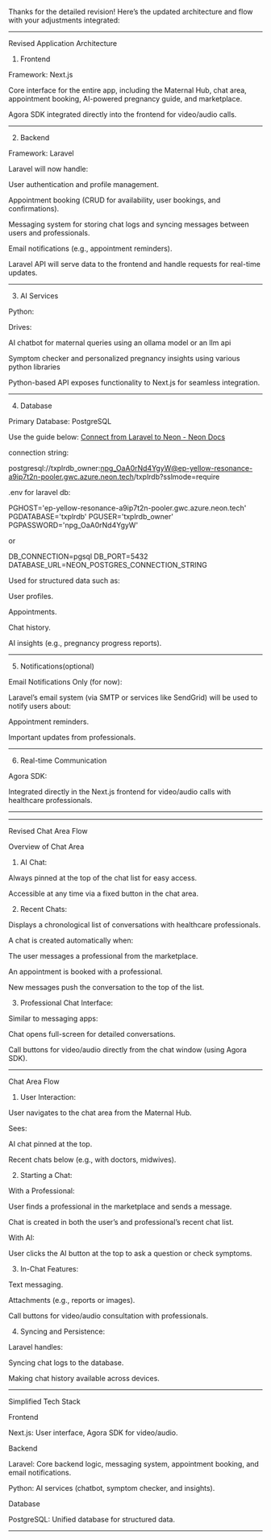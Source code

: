Thanks for the detailed revision! Here’s the updated architecture and flow with your adjustments integrated:


---

Revised Application Architecture

1. Frontend

Framework: Next.js

Core interface for the entire app, including the Maternal Hub, chat area, appointment booking, AI-powered pregnancy guide, and marketplace.

Agora SDK integrated directly into the frontend for video/audio calls.




---

2. Backend

Framework: Laravel

Laravel will now handle:

User authentication and profile management.

Appointment booking (CRUD for availability, user bookings, and confirmations).

Messaging system for storing chat logs and syncing messages between users and professionals.

Email notifications (e.g., appointment reminders).


Laravel API will serve data to the frontend and handle requests for real-time updates.




---

3. AI Services

Python:

Drives:

AI chatbot for maternal queries using an ollama model or an llm api

Symptom checker and personalized pregnancy insights using various python libraries


Python-based API exposes functionality to Next.js for seamless integration.




---

4. Database

Primary Database: PostgreSQL

Use the guide below:
[Connect from Laravel to Neon - Neon Docs](https://neon.tech/docs/guides/laravel)

connection string: 

postgresql://txplrdb_owner:npg_OaA0rNd4YgyW@ep-yellow-resonance-a9ip7t2n-pooler.gwc.azure.neon.tech/txplrdb?sslmode=require

 .env for laravel db:

PGHOST='ep-yellow-resonance-a9ip7t2n-pooler.gwc.azure.neon.tech'
PGDATABASE='txplrdb'
PGUSER='txplrdb_owner'
PGPASSWORD='npg_OaA0rNd4YgyW'

or

DB_CONNECTION=pgsql 
DB_PORT=5432 
DATABASE_URL=NEON_POSTGRES_CONNECTION_STRING

Used for structured data such as:

User profiles.

Appointments.

Chat history.

AI insights (e.g., pregnancy progress reports).





---

5. Notifications(optional)

Email Notifications Only (for now):

Laravel’s email system (via SMTP or services like SendGrid) will be used to notify users about:

Appointment reminders.

Important updates from professionals.





---

6. Real-time Communication

Agora SDK:

Integrated directly in the Next.js frontend for video/audio calls with healthcare professionals.




---


---

Revised Chat Area Flow

Overview of Chat Area

1. AI Chat:

Always pinned at the top of the chat list for easy access.

Accessible at any time via a fixed button in the chat area.



2. Recent Chats:

Displays a chronological list of conversations with healthcare professionals.

A chat is created automatically when:

The user messages a professional from the marketplace.

An appointment is booked with a professional.


New messages push the conversation to the top of the list.



3. Professional Chat Interface:

Similar to messaging apps:

Chat opens full-screen for detailed conversations.

Call buttons for video/audio directly from the chat window (using Agora SDK).






---

Chat Area Flow

1. User Interaction:

User navigates to the chat area from the Maternal Hub.

Sees:

AI chat pinned at the top.

Recent chats below (e.g., with doctors, midwives).




2. Starting a Chat:

With a Professional:

User finds a professional in the marketplace and sends a message.

Chat is created in both the user’s and professional’s recent chat list.


With AI:

User clicks the AI button at the top to ask a question or check symptoms.




3. In-Chat Features:

Text messaging.

Attachments (e.g., reports or images).

Call buttons for video/audio consultation with professionals.



4. Syncing and Persistence:

Laravel handles:

Syncing chat logs to the database.

Making chat history available across devices.



---
Simplified Tech Stack

Frontend

Next.js: User interface, Agora SDK for video/audio.


Backend

Laravel: Core backend logic, messaging system, appointment booking, and email notifications.

Python: AI services (chatbot, symptom checker, and insights).


Database

PostgreSQL: Unified database for structured data.



---
